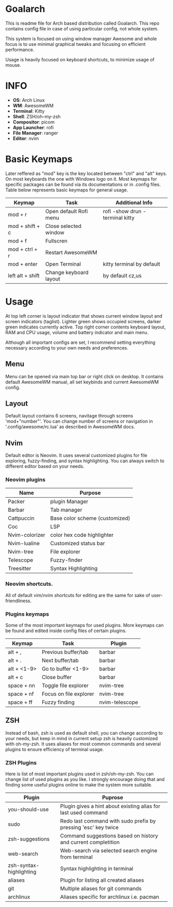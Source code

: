 # Goalarch

This is readme file for Arch based distribution called Goalarch. This repo contains config file in case of using particular config, not whole system. 

This system is focused on using window manager Awesome and whole focus is to use minimal graphical tweaks and focusing on efficient performance. 

Usage is heavily focused on keyboard shortcuts, to minimize usage of mouse.

# INFO

- **OS**: Arch Linux
- **WM**: AwesomeWM
- **Terminal**: Kitty
- **Shell**: ZSH/oh-my-zsh
- **Compositor**: picom
- **App Launcher**: rofi
- **File Manager**: ranger
- **Editor**: nvim


# Basic Keymaps

Later reffered as "mod" key is the key located between "ctrl" and "alt" keys. On most keyboards the one with Windows logo on it.
Most keymaps for specific packages can be found via its documentations or in .config files. Table below represents basic keymaps for general usage.


| Keymap | Task | Additional Info | 
| --- | --- | --- |
| mod + r  | Open default Rofi menu | rofi -show drun -terminal kitty|
| mod + shift + c | Close selected window | |
| mod + f | Fullscren | |
| mod + ctrl + r | Restart AwesomeWM | |
| mod + enter | Open Terminal | kitty terminal by default |
| left alt + shift | Change keyboard layout | by default cz,us |

# Usage

At top left corner is layout indicator that shows current window layout and screen indicators (taglist). Lighter green shows occupied screens, darker green indicates currently active.
Top right corner contents keyboard layout, RAM and CPU usage, volume and battery indicator and main menu.

Although all important configs are set, I recommend setting everything necessary according to your own needs and preferences.

## Menu

Menu can be opened via main top bar or right click on desktop. It contains default AwesomeWM manual, all set keybinds and current AwesomeWM config.

## Layout

Default layout contains 6 screens, navitage through screens 'mod+"number"'. You can change number of screens or navigation in '.config/awesome/rc.lua' as described in AwesomeWM docs.

## Nvim

Default editor is Neovim. It uses several customized plugins for file exploring, fuzzy-finding, and syntax highlighting. You can always switch to different editor based on your needs.

### Neovim plugins

| Name | Purpose |
| --- | --- |
| Packer | plugin Manager |
| Barbar | Tab manager |
| Cattpuccin | Base color scheme (customized) |
| Coc | LSP |
| Nvim-colorizer | color hex code highlighter |
| Nvim-lualine | Customized status bar |
| Nvim-tree | File explorer |
| Telescope | Fuzzy-finder |
| Treesitter | Syntax Highlighting |

### Neovim shortcuts.

All of default vim/nvim shortcuts for editing are the same for sake of user-friendliness.

### Plugins keymaps

Some of the most important keymaps for used plugins. More keymaps can be found and edited inside config files of certain plugins.

| Keymap | Task | Plugin |
| --- | --- | --- |
| alt + , | Previous buffer/tab | barbar |
| alt + . | Next buffer/tab | barbar |
| alt + <1-9> | Go to buffer <1-9> | barbar |
| alt + c | Close buffer | barbar |
| space + nn | Toggle file explorer | nvim-tree |
| space + nf | Focus on file explorer | nvim-tree |
| space + ff | Fuzzy finding | nvim-telescope |

## ZSH

Instead of bash, zsh is used as default shell, you can change according to your needs, but keep in mind in current setup zsh is heavily customized with oh-my-zsh. It uses aliases for most common commands and several plugins to ensure efficiency of terminal usage.

### ZSH Plugins 

Here is list of most important plugins used in zsh/oh-my-zsh. You can change list of used plugins as you like. I strongly encourage doing that and finding some useful plugins online to make the system more suitable.

| Plugin | Puprose |
| --- | --- |
| you-should-use | Plugin gives a hint about existing alias for last used command |
| sudo | Redo last command with sudo prefix by pressing 'esc' key twice |
| zsh-suggestions | Command suggestions based on history and current completition |
| web-search | Web-search via selected search engine from terminal |
| zsh-syntax-highlighting | Syntax highlighting in terminal |
| aliases | Plugin for listing all created aliases|
| git | Multiple aliases for git commands |
| archlinux | Aliases specific for archlinux i.e. pacman |

